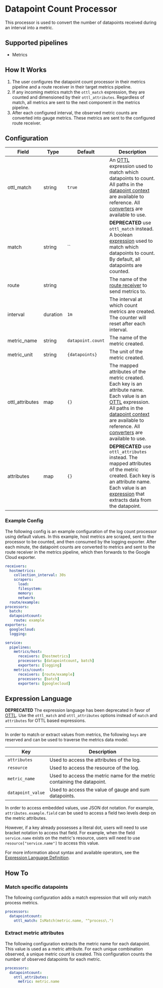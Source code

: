 # Datapoint Count Processor

This processor is used to convert the number of datapoints received during an interval into a metric.

## Supported pipelines

- Metrics

## How It Works

1. The user configures the datapoint count processor in their metrics pipeline and a route receiver in their target metrics pipeline.
2. If any incoming metrics match the `ottl_match` expression, they are counted and dimensioned by their `ottl_attributes`. Regardless of match, all metrics are sent to the next component in the metrics pipeline.
3. After each configured interval, the observed metric counts are converted into gauge metrics. These metrics are sent to the configured route receiver.

## Configuration

| Field           | Type     | Default           | Description                                                                                                                                                                                                                                                               |
| --------------- | -------- | ----------------- | ------------------------------------------------------------------------------------------------------------------------------------------------------------------------------------------------------------------------------------------------------------------------- |
| ottl_match      | string   | `true`            | An [OTTL] expression used to match which datapoints to count. All paths in the [datapoint context] are available to reference. All [converters] are available to use.                                                                                                     |
| match           | string   | ``                | **DEPRECATED** use `ottl_match` instead. A boolean [expression](https://github.com/antonmedv/expr/blob/master/docs/Language-Definition.md) used to match which datapoints to count. By default, all datapoints are counted.                                               |
| route           | string   | ` `               | The name of the [route receiver](../../receiver/routereceiver/README.md) to send metrics to.                                                                                                                                                                              |
| interval        | duration | `1m`              | The interval at which count metrics are created. The counter will reset after each interval.                                                                                                                                                                              |
| metric_name     | string   | `datapoint.count` | The name of the metric created.                                                                                                                                                                                                                                           |
| metric_unit     | string   | `{datapoints}`    | The unit of the metric created.                                                                                                                                                                                                                                           |
| ottl_attributes | map      | `{}`              | The mapped attributes of the metric created. Each key is an attribute name. Each value is an [OTTL] expression. All paths in the [datapoint context] are available to reference. All [converters] are available to use.                                                   |
| attributes      | map      | `{}`              | **DEPRECATED** use `ottl_attributes` instead. The mapped attributes of the metric created. Each key is an attribute name. Each value is an [expression](https://github.com/antonmedv/expr/blob/master/docs/Language-Definition.md) that extracts data from the datapoint. |

[OTTL]: https://github.com/open-telemetry/opentelemetry-collector-contrib/tree/v0.131.0/pkg/ottl#readme
[converters]: https://github.com/open-telemetry/opentelemetry-collector-contrib/blob/v0.131.0/pkg/ottl/ottlfuncs/README.md#converters
[datapoint context]: https://github.com/open-telemetry/opentelemetry-collector-contrib/blob/v0.131.0/pkg/ottl/contexts/ottldatapoint/README.md

### Example Config

The following config is an example configuration of the log count processor using default values. In this example, host metrics are scraped, sent to the processor to be counted, and then consumed by the logging exporter. After each minute, the datapoint counts are converted to metrics and sent to the route receiver in the metrics pipeline, which then forwards to the Google Cloud exporter.

```yaml
receivers:
  hostmetrics:
    collection_interval: 30s
    scrapers:
      load:
      filesystem:
      memory:
      network:
  route/example:
processors:
  batch:
  datapointcount:
    route: example
exporters:
  googlecloud:
  logging:

service:
  pipelines:
    metrics/host:
      receivers: [hostmetrics]
      processors: [datapointcount, batch]
      exporters: [logging]
    metrics/count:
      receivers: [route/example]
      processors: [batch]
      exporters: [googlecloud]
```

## Expression Language

**DEPRECATED**
The expression language has been deprecated in favor of [OTTL]. Use the `ottl_match` and `ottl_attributes` options instead of `match` and `attributes` for OTTL based expressions.

---

In order to match or extract values from metrics, the following `keys` are reserved and can be used to traverse the metrics data model.

| Key               | Description                                                             |
| ----------------- | ----------------------------------------------------------------------- |
| `attributes`      | Used to access the attributes of the log.                               |
| `resource`        | Used to access the resource of the log.                                 |
| `metric_name`     | Used to access the metric name for the metric containing the datapoint. |
| `datapoint_value` | Used to access the value of gauge and sum datapoints.                   |

In order to access embedded values, use JSON dot notation. For example, `attributes.example.field` can be used to access a field two levels deep on the metric attributes.

However, if a key already possesses a literal dot, users will need to use bracket notation to access that field. For example, when the field `service.name` exists on the metric's resource, users will need to use `resource["service.name"]` to access this value.

For more information about syntax and available operators, see the [Expression Language Definition](https://github.com/antonmedv/expr/blob/master/docs/Language-Definition.md).

## How To

### Match specific datapoints

The following configuration adds a match expression that will only match process metrics.

```yaml
processors:
  datapointcount:
    ottl_match: IsMatch(metric.name, "^process\.")
```

### Extract metric attributes

The following configuration extracts the metric name for each datapoint. This value is used as a metric attribute. For each unique combination observed, a unique metric count is created. This configuration counts the number of observed datapoints for each metric.

```yaml
processors:
  datapointcount:
    ottl_attributes:
      metric: metric.name
```
